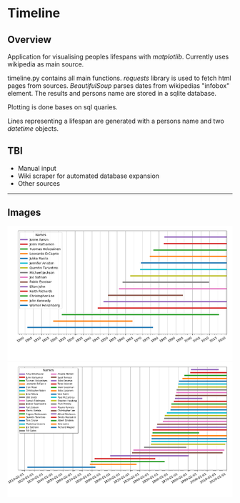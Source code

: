 # Timeline

## Overview

Application for visualising peoples lifespans with _matplotlib_. Currently uses wikipedia as main source.

timeline.py contains all main functions. _requests_ library is used to fetch html pages from sources. _BeautifulSoup_ parses dates from wikipedias "infobox" element. The results and persons name are stored in a sqlite database.

Plotting is done bases on sql quaries.

Lines representing a lifespan are generated with a persons name and two _datetime_ objects. 

## TBI

* Manual input
* Wiki scraper for automated database expansion
* Other sources

---

## Images

![timeline1](./images/timeline_01.png)
![timeline1](./images/timeline_02.png)
